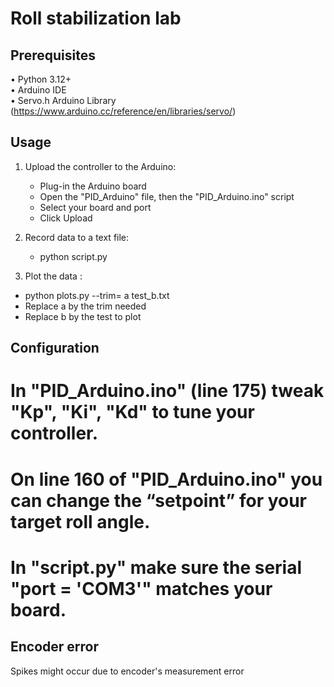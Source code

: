 Roll stabilization lab
==================================

Prerequisites
-------------
• Python 3.12+  
• Arduino IDE  
• Servo.h Arduino Library (https://www.arduino.cc/reference/en/libraries/servo/)

Usage
-----
1. Upload the controller to the Arduino:
   - Plug-in the Arduino board  
   - Open the "PID_Arduino" file,  then the "PID_Arduino.ino" script  
   - Select your board and port  
   - Click Upload

2. Record data to a text file:  
   - python script.py

3. Plot the data :
  - python plots.py --trim= a test_b.txt
  - Replace a by the trim needed
  - Replace b by the test to plot

Configuration
-------------
# In "PID_Arduino.ino" (line 175) tweak "Kp", "Ki", "Kd" to tune your controller.
# On line 160 of "PID_Arduino.ino" you can change the “setpoint” for your target roll angle.
# In "script.py" make sure the serial "port = 'COM3'" matches your board.

Encoder error
-------------
Spikes might occur due to encoder's measurement error
